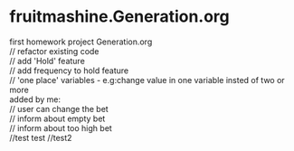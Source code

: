 # fruitmashine.Generation.org

first homework project Generation.org <br>
// refactor existing code<br>
// add 'Hold' feature<br>
// add frequency to hold feature<br>
// 'one place' variables - e.g:change value in one variable insted of two or more<br>
added by me:<br>
// user can change the bet<br>
// inform about empty bet<br>
// inform about too high bet<br>
//test test
//test2
